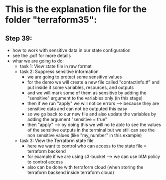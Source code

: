 # This is the explanation file for the folder "terraform35":


## Step 39:
- how to work with sensitive data in our state configuration
- see the .pdf for more details 
- whar we are going to do:
    - task 1: View state file in raw format
    - task 2: Suppress sensitive information
        - we are going to protect some sensitive values
        - for the demo we will create a new file called "contactinfo.tf" and put inside it some variables, resources, and outputs
        - and we will mark some of them as sensitive by adding the "sensitive" argument to the variables only (in this stage)
        - then if we run "apply" we will notice errors --> because they are sensitive data and can not be outputed this easy
        - so we go back to our new file and also update the variables by adding the argument "sensitive = true"
        - then "apply" --> by doing this we will no te able to see the values of the sensitive outputs in the terminal but we still can see the non sensitive values (like "my_number" in this example)
    - task 3: View the Terraform state file
        - here we want to control who can access to the state file = terraform backend
        - for example if we are using s3-bucket --> we can use IAM policy to control access
        - also can be done with terraform cloud (when storing the terraform backend inside terraform cloud)